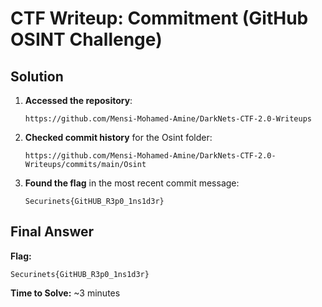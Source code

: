 # **CTF Writeup: Commitment (GitHub OSINT Challenge)**

## **Solution**

1. **Accessed the repository**:

   ```
   https://github.com/Mensi-Mohamed-Amine/DarkNets-CTF-2.0-Writeups
   ```

2. **Checked commit history** for the Osint folder:

   ```
   https://github.com/Mensi-Mohamed-Amine/DarkNets-CTF-2.0-Writeups/commits/main/Osint
   ```

3. **Found the flag** in the most recent commit message:
   ```
   Securinets{GitHUB_R3p0_1ns1d3r}
   ```

## **Final Answer**

**Flag:**

```
Securinets{GitHUB_R3p0_1ns1d3r}
```

**Time to Solve:** ~3 minutes
